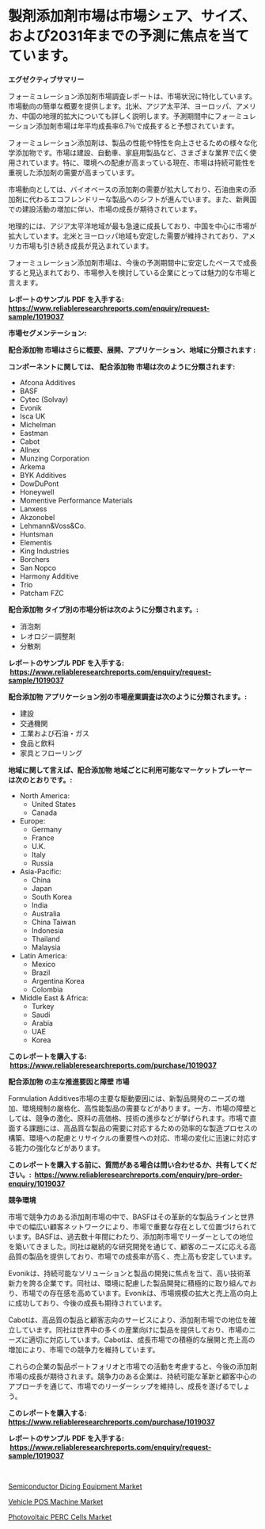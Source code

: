 <p><h1>製剤添加剤市場は市場シェア、サイズ、および2031年までの予測に焦点を当てています。</h1></p><p><strong>エグゼクティブサマリー</strong></p>
<p><p>フォーミュレーション添加剤市場調査レポートは、市場状況に特化しています。市場動向の簡単な概要を提供します。北米、アジア太平洋、ヨーロッパ、アメリカ、中国の地理的拡大についても詳しく説明します。予測期間中にフォーミュレーション添加剤市場は年平均成長率6.7％で成長すると予想されています。</p><p>フォーミュレーション添加剤は、製品の性能や特性を向上させるための様々な化学添加物です。市場は建設、自動車、家庭用製品など、さまざまな業界で広く使用されています。特に、環境への配慮が高まっている現在、市場は持続可能性を重視した添加剤の需要が高まっています。</p><p>市場動向としては、バイオベースの添加剤の需要が拡大しており、石油由来の添加剤に代わるエコフレンドリーな製品へのシフトが進んでいます。また、新興国での建設活動の増加に伴い、市場の成長が期待されています。</p><p>地理的には、アジア太平洋地域が最も急速に成長しており、中国を中心に市場が拡大しています。北米とヨーロッパ地域も安定した需要が維持されており、アメリカ市場も引き続き成長が見込まれています。</p><p>フォーミュレーション添加剤市場は、今後の予測期間中に安定したペースで成長すると見込まれており、市場参入を検討している企業にとっては魅力的な市場と言えます。</p></p>
<p><strong>レポートのサンプル PDF を入手する: <a href="https://www.reliableresearchreports.com/enquiry/request-sample/1019037">https://www.reliableresearchreports.com/enquiry/request-sample/1019037</a></strong></p>
<p><strong>市場セグメンテーション:</strong></p>
<p><strong> 配合添加物 市場はさらに概要、展開、アプリケーション、地域に分類されます :</strong></p>
<p><strong>コンポーネントに関しては、 配合添加物 市場は次のように分類されます: &nbsp;</strong></p>
<p><ul><li>Afcona Additives</li><li>BASF</li><li>Cytec (Solvay)</li><li>Evonik</li><li>Isca UK</li><li>Michelman</li><li>Eastman</li><li>Cabot</li><li>Allnex</li><li>Munzing Corporation</li><li>Arkema</li><li>BYK Additives</li><li>DowDuPont</li><li>Honeywell</li><li>Momentive Performance Materials</li><li>Lanxess</li><li>Akzonobel</li><li>Lehmann&Voss&Co.</li><li>Huntsman</li><li>Elementis</li><li>King Industries</li><li>Borchers</li><li>San Nopco</li><li>Harmony Additive</li><li>Trio</li><li>Patcham FZC</li></ul></p>
<p><strong> 配合添加物 タイプ別の市場分析は次のように分類されます。:</strong></p>
<p><ul><li>消泡剤</li><li>レオロジー調整剤</li><li>分散剤</li></ul></p>
<p><strong>レポートのサンプル PDF を入手する: &nbsp;<a href="https://www.reliableresearchreports.com/enquiry/request-sample/1019037">https://www.reliableresearchreports.com/enquiry/request-sample/1019037</a></strong></p>
<p><strong> 配合添加物 アプリケーション別の市場産業調査は次のように分類されます。:</strong></p>
<p><ul><li>建設</li><li>交通機関</li><li>工業および石油・ガス</li><li>食品と飲料</li><li>家具とフローリング</li></ul></p>
<p><strong>地域に関して言えば、配合添加物 地域ごとに利用可能なマーケットプレーヤーは次のとおりです。:</strong></p>
<p><ul>
    <li>
        North America:
        <ul>
            <li>United States</li>
            <li>Canada</li>
        </ul>
    </li>
    <li>
        Europe:
        <ul>
            <li>Germany</li>
            <li>France</li>
            <li>U.K.</li>
            <li>Italy</li>
            <li>Russia</li>
        </ul>
    </li>
    <li>
        Asia-Pacific:
        <ul>
            <li>China</li>
            <li>Japan</li>
            <li>South Korea</li>
            <li>India</li>
            <li>Australia</li>
            <li>China Taiwan</li>
            <li>Indonesia</li>
            <li>Thailand</li>
            <li>Malaysia</li>
        </ul>
    </li>
    <li>
        Latin America:
        <ul>
            <li>Mexico</li>
            <li>Brazil</li>
            <li>Argentina Korea</li>
            <li>Colombia</li>
        </ul>
    </li>
    <li>
        Middle East & Africa:
        <ul>
            <li>Turkey</li>
            <li>Saudi</li>
            <li>Arabia</li>
            <li>UAE</li>
            <li>Korea</li>
        </ul>
    </li>
    </ul></p>
<p><strong>このレポートを購入する: &nbsp;<a href="https://www.reliableresearchreports.com/purchase/1019037">https://www.reliableresearchreports.com/purchase/1019037</a></strong></p>
<p><strong>配合添加物 の主な推進要因と障壁 市場</strong></p>
<p><p>Formulation Additives市場の主要な駆動要因には、新製品開発のニーズの増加、環境規制の厳格化、高性能製品の需要などがあります。一方、市場の障壁としては、競争の激化、原料の高価格、技術の進歩などが挙げられます。市場で直面する課題には、高品質な製品の需要に対応するための効率的な製造プロセスの構築、環境への配慮とリサイクルの重要性への対応、市場の変化に迅速に対応する能力の強化などがあります。</p></p>
<p><strong>このレポートを購入する前に、質問がある場合は問い合わせるか、共有してください。:&nbsp; <a href="https://www.reliableresearchreports.com/enquiry/pre-order-enquiry/1019037">https://www.reliableresearchreports.com/enquiry/pre-order-enquiry/1019037</a></strong></p>
<p><strong>競争環境</strong></p>
<p><p>市場で競争力のある添加剤市場の中で、BASFはその革新的な製品ラインと世界中での幅広い顧客ネットワークにより、市場で重要な存在として位置づけられています。BASFは、過去数十年間にわたり、添加剤市場でリーダーとしての地位を築いてきました。同社は継続的な研究開発を通じて、顧客のニーズに応える高品質の製品を提供しており、市場での成長率が高く、売上高も安定しています。</p><p>Evonikは、持続可能なソリューションと製品の開発に焦点を当て、高い技術革新力を誇る企業です。同社は、環境に配慮した製品開発に積極的に取り組んでおり、市場での存在感を高めています。Evonikは、市場規模の拡大と売上高の向上に成功しており、今後の成長も期待されています。</p><p>Cabotは、高品質の製品と顧客志向のサービスにより、添加剤市場での地位を確立しています。同社は世界中の多くの産業向けに製品を提供しており、市場のニーズに適切に対応しています。Cabotは、成長市場での積極的な展開と売上高の増加により、市場での競争力を維持しています。</p><p>これらの企業の製品ポートフォリオと市場での活動を考慮すると、今後の添加剤市場の成長が期待されます。競争力のある企業は、持続可能な革新と顧客中心のアプローチを通じて、市場でのリーダーシップを維持し、成長を遂げるでしょう。</p></p>
<p><strong>このレポートを購入する: &nbsp; <a href="https://www.reliableresearchreports.com/purchase/1019037">https://www.reliableresearchreports.com/purchase/1019037</a></strong></p>
<p><strong>レポートのサンプル PDF を入手する: &nbsp;<a href="https://www.reliableresearchreports.com/enquiry/request-sample/1019037">https://www.reliableresearchreports.com/enquiry/request-sample/1019037</a></strong><strong></strong></p>
<p>&nbsp;</p>
<p><p><a href="https://view.publitas.com/reportprime-1/semiconductor-dicing-equipment-market-size-and-growth-market-segmentation-regional-and-country-breakdowns-and-market-trends-for-period-from-2023-2030/">Semiconductor Dicing Equipment Market</a></p><p><a href="https://github.com/Angelnienowdseej3e45z3p8c/Market-Research-Report-List-1/blob/main/vehicle-pos-machine-market.md">Vehicle POS Machine Market</a></p><p><a href="https://view.publitas.com/reportprime-1/photovoltaic-perc-cells-market-size-and-growth-market-segmentation-regional-and-country-breakdowns-and-market-trends-for-period-from-2023-2030/">Photovoltaic PERC Cells Market</a></p></p>